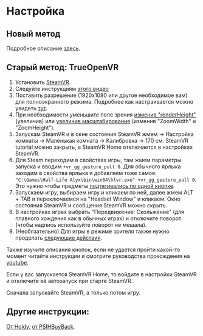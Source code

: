 ﻿# Настройка
## Новый метод
Подробное описание [здесь](https://github.com/r57zone/Half-Life-Alyx-novr/blob/master/SETUP.md).

## Старый метод: TrueOpenVR
1. Установить [SteamVR](https://store.steampowered.com/app/250820/SteamVR/).
2. Следуйте инструкциям [этого видео](https://youtu.be/66HIE3DFfjo)
3. Поставить разрешение (1920x1080 или другое необходимое вам) для полноэкранного режима. Подробнее как настраивается можно увидеть [тут](https://youtu.be/K_I5fm-cT6Y?t=2).
4. При необходимости уменьшите поле зрения [изменив "renderHeight"](https://youtu.be/8f_2GkruPdU) (увеличив) или [увеличив масштабирование](https://youtu.be/wsJl_ODPSPI) (изменив "ZoomWidth" и "ZoomHeight").
5. Запускам SteamVR и в окне состояния SteamVR жмем -> Настройка комнаты -> Маленькая комната -> Калибровка -> 170 см. SteamVR tutorial можно закрыть, а SteamVR Home отключается в настройках SteamVR.
6. Для Steam переходим в свойствах игры, там жмем параметры запуска и вводим `+vr_gg_gesture_pull 0`. Для обычного ярлыка заходим в свойства ярлыка и добавляем тоже самое: `"C:\Games\Half-Life Alyx\bin\win64\hlvr.exe" +vr_gg_gesture_pull 0`. Это нужно чтобы предметы [подтягивались по одной кнопке](https://youtu.be/RWQbwlXjtjI).
7. Запускаем игру, выбираем игру и кликаем по ней, далее жмем ALT + TAB и переключаемся на "Headset Window" и кликаем. Окно состояния SteamVR и сообщения SteamVR можно скрыть.
8. В настройках играх выбрать "Передвижение: Скольжение" (для плавного хождения как в обычных играх) и отключите поворот (чтобы надпись используйте поворот не мешала).
9. (Необязательно) Для игры в режиме зрителя также нужно проделать [следующие действия](https://youtu.be/JwxQ3jJ5aWA).

Также изучите описания кнопок, если не удается пройти какой-то момент читайте инструкции и смотрите руководства прохождения на [youtube](https://www.youtube.com/channel/UCcuoRRWRvb7xUuMzrEqCZ5w).


Если у вас запускается SteamVR Home, то войдите в настройки SteamVR и отключите её автозапуск при старте SteamVR.



Сначала запускайте SteamVR, а только потом игру.

## Другие инструкции:
[От Holdy](https://youtu.be/oM2a9sBC3V0?t=71), [от PSIHBuyBack](https://youtu.be/O9cjczI2Ivg).